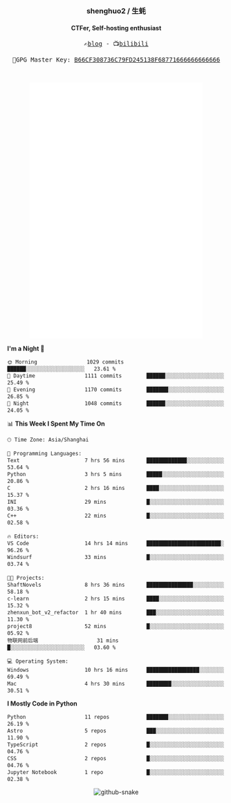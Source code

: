<h3 align="center"> shenghuo2 / 生蚝 </h3>
<h4 align="center" >CTFer, Self-hosting enthusiast</h3>


<p align="center">
  <samp>
    ✍️<a href="https://blog.shenghuo2.top/">blog</a> -
    📺<a href="https://space.bilibili.com/85894935">bilibili</a>
  </samp>
</p>
<p align="center">
  <samp>
     🔐GPG Master Key: <a align="center" href="https://github.com/shenghuo2.gpg">B66CF308736C79FD245138F68771666666666666</a>
  </samp>
</p>
<br>
<p align="center">
  <a href="https://github.com/shenghuo2">
    <img width="400" align="top" src="https://github.com/shenghuo2/shenghuo2/blob/main/metrics.left.svg" />
  </a>
  <a href="https://github.com/shenghuo2">
    <img width="400" align="top" src="https://github.com/shenghuo2/shenghuo2/blob/main/metrics.right.svg" />
  </a>
</p>


<!--START_SECTION:waka-->
**I'm a Night 🦉** 

```text
🌞 Morning                1029 commits        ██████░░░░░░░░░░░░░░░░░░░   23.61 % 
🌆 Daytime                1111 commits        ██████░░░░░░░░░░░░░░░░░░░   25.49 % 
🌃 Evening                1170 commits        ███████░░░░░░░░░░░░░░░░░░   26.85 % 
🌙 Night                  1048 commits        ██████░░░░░░░░░░░░░░░░░░░   24.05 % 
```


📊 **This Week I Spent My Time On** 

```text
🕑︎ Time Zone: Asia/Shanghai

💬 Programming Languages: 
Text                     7 hrs 56 mins       █████████████░░░░░░░░░░░░   53.64 % 
Python                   3 hrs 5 mins        █████░░░░░░░░░░░░░░░░░░░░   20.86 % 
C                        2 hrs 16 mins       ████░░░░░░░░░░░░░░░░░░░░░   15.37 % 
INI                      29 mins             █░░░░░░░░░░░░░░░░░░░░░░░░   03.36 % 
C++                      22 mins             █░░░░░░░░░░░░░░░░░░░░░░░░   02.58 % 

🔥 Editors: 
VS Code                  14 hrs 14 mins      ████████████████████████░   96.26 % 
Windsurf                 33 mins             █░░░░░░░░░░░░░░░░░░░░░░░░   03.74 % 

🐱‍💻 Projects: 
ShaftNovels              8 hrs 36 mins       ███████████████░░░░░░░░░░   58.18 % 
c-learn                  2 hrs 15 mins       ████░░░░░░░░░░░░░░░░░░░░░   15.32 % 
zhenxun_bot_v2_refactor  1 hr 40 mins        ███░░░░░░░░░░░░░░░░░░░░░░   11.30 % 
project8                 52 mins             █░░░░░░░░░░░░░░░░░░░░░░░░   05.92 % 
物联网前后端                   31 mins             █░░░░░░░░░░░░░░░░░░░░░░░░   03.60 % 

💻 Operating System: 
Windows                  10 hrs 16 mins      █████████████████░░░░░░░░   69.49 % 
Mac                      4 hrs 30 mins       ████████░░░░░░░░░░░░░░░░░   30.51 % 
```

**I Mostly Code in Python** 

```text
Python                   11 repos            ███████░░░░░░░░░░░░░░░░░░   26.19 % 
Astro                    5 repos             ███░░░░░░░░░░░░░░░░░░░░░░   11.90 % 
TypeScript               2 repos             █░░░░░░░░░░░░░░░░░░░░░░░░   04.76 % 
CSS                      2 repos             █░░░░░░░░░░░░░░░░░░░░░░░░   04.76 % 
Jupyter Notebook         1 repo              █░░░░░░░░░░░░░░░░░░░░░░░░   02.38 % 
```




<!--END_SECTION:waka-->


<div align="center">
  <picture>
    <source media="(prefers-color-scheme: dark)" srcset="https://gist.githubusercontent.com/shenghuo2/bfce20b14ab0484cef03bae6e60e0b3a/raw/github-snake-dark.svg" />
    <source media="(prefers-color-scheme: light)" srcset="https://gist.githubusercontent.com/shenghuo2/bfce20b14ab0484cef03bae6e60e0b3a/raw/github-snake.svg" />
    <img alt="github-snake" src="https://gist.githubusercontent.com/shenghuo2/bfce20b14ab0484cef03bae6e60e0b3a/raw/github-snake.svg" />
  </picture>
</div>

<!--
**shenghuo2/shenghuo2** is a ✨ _special_ ✨ repository because its `README.md` (this file) appears on your GitHub profile.

Here are some ideas to get you started:

- 🔭 I’m currently working on ...
- 🌱 I’m currently learning ...
- 👯 I’m looking to collaborate on ...
- 🤔 I’m looking for help with ...
- 💬 Ask me about ...
- 📫 How to reach me: ...
- 😄 Pronouns: ...
- ⚡ Fun fact: ...
-->
